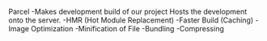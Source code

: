 Parcel
-Makes development build of our project
Hosts the development onto the server.
-HMR (Hot Module Replacement)
-Faster Build (Caching)
-Image Optimization
-Minification of File
-Bundling 
-Compressing